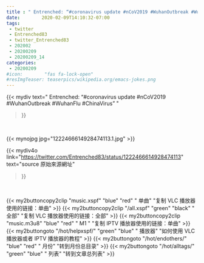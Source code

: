 ```yaml
---
title : " Entrenched: “#coronavirus update #nCoV2019 #WuhanOutbreak #WuhanFlu #ChinaVirus”  "
date:        2020-02-09T14:10:32-07:00
tags:
 - twitter
 - Entrenched83
 - twitter_Entrenched83
 - 202002
 - 20200209
 - 20200209_14
categories:
 - 20200209
#icon:        "fas fa-lock-open"
#resImgTeaser: teaserpics/wikipedia.org/emacs-jokes.png
---
```


{{< mydiv text=" Entrenched: “#coronavirus update #nCoV2019 #WuhanOutbreak #WuhanFlu #ChinaVirus”  "
>}}
<br>


 {{< mynojpg jpg="1222466614928474113.1.jpg" >}}<br> 



{{< mydiv4o link="https://twitter.com/Entrenched83/status/1222466614928474113"
text="source 原始來源網址"
>}}


<br>



{{< my2buttoncopy2clip "music.xspf"        "blue"   "red"    " 单曲"  "复制 VLC 播放器使用的链接：单曲" >}} {{< my2buttoncopy2clip "/all.xspf"         "green"  "black"  " 全部"  "复制 VLC 播放器使用的链接：全部" >}} {{< my2buttoncopy2clip "music.m3u8"        "blue"   "red"    " M1 "    "复制 IPTV 播放器使用的链接：单曲" >}} {{< my2buttongoto      "/hot/helpxspf/"    "green"  "blue"   " 播放器" "如何使用 VLC 播放器或者 IPTV 播放器的教程" >}} {{< my2buttongoto      "/hot/endothers/"   "blue"   "red"    " 月份"   "转到月份总目录" >}} {{< my2buttongoto      "/hot/alltags/"     "green"  "blue"   " 列表"   "转到文章总列表" >}} 
